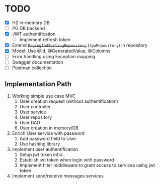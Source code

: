 # TODO

- [x] H2 in-memory DB
- [ ] PG DB backend
- [x] JWT authentification
  - [ ] Implement refresh token
- [x] Extend ~~`PagingAndSortingRepository`~~ (`JpaRepository`) in repository
- [x] Model: Use @Id, @GeneratedValue, @Columns
- [ ] Error handling using Exception mapping
- [ ] Swagger documentation
- [ ] Postman collection

## Implementation Path

1. Working simple use case MVC
   1. User creation request (without authentification)
   2. User controller
   3. User service
   4. User repository
   5. User DAO
   6. User creation in memory/DB
2. Enrich User service with password
   1. Add password field to User
   2. Use hashing library
3. Implement user authentification
   1. Setup jwt token infra
   2. Establish jwt token when login with password
   3. Implement filter middleware to grant access to services using jwt token
4. Implement send/receive messages services
